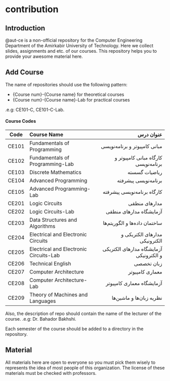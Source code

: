 # contribution
## Introduction
@aut-ce is a non-official repository for the Computer Engineering Department of the Amirkabir University of Technology.
Here we collect slides, assignments and etc. of our courses.
This repository helps you to provide your awesome material here.

## Add Course
The name of repositories should use the following pattern:
-  {Course num}-{Course name} for theoretical courses
- {Course num}-{Course name}-Lab for practical courses

.e.g:
CE101-C, CE101-C-Lab.

#### Course Codes

| Code          | Course Name                                  | عنوان درس                                 |
| ------------- |:---------------------------------------------| -----------------------------------------:|
| CE101         | Fundamentals of Programming                  | مبانی کامپیوتر و برنامه‌نویسی             |
| CE102         | Fundamentals of Programming-Lab              | کارگاه مبانی کامپیوتر و برنامه‌نویسی      |
| CE103         | Discrete Mathematics                         | ریاضیات گسسته                             |
| CE104         | Advanced Programming                         | برنامه‌نویسی پیشرفته                      |
| CE105         | Advanced Programming-Lab                     | کارگاه برنامه‌نویسی پیشرفته               |
| CE201         | Logic Circuits	                             | مدارهای منطقی                             |
| CE202         | Logic Circuits-Lab                           | آزمایشگاه مدارهای منطقی                   |
| CE203         | Data Structures and Algorithms	             | ساختمان داده‌ها و الگوریتم‌ها             |
| CE204         | Electrical and Electronic Circuits	         | مدارهای الکتریکی و الکترونیکی             |
| CE205         | Electrical and Electronic Circuits-Lab       | آزمایشگاه مدارهای الکتریکی و الکترونیکی   |
| CE206         | Technical English	                           | زبان تخصصی                                |
| CE207         | Computer Architecture	                       | معماری کامپیوتر                           |
| CE208         | Computer Architecture-Lab                    | آزمایشگاه معماری کامپیوتر                 |
| CE209         | Theory of Machines and Languages             | نظریه ‌زبان‌ها و ماشین‌ها                 |


Also, the description of repo should contain the name of the lecturer of the course.
.e.g:
Dr. Bahador Bakhshi.

Each semester of the course should be added to a directory in the repository.

## Material
All materials here are open to everyone so you must pick them wisely to represents the idea of most people of this organization. The license of these materials must be checked with professors.

